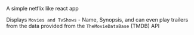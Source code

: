 A simple netflix like react app

Displays `Movies and TvShows` - Name, Synopsis, and can even play trailers from the data provided from the `TheMovieDataBase` (TMDB) API
